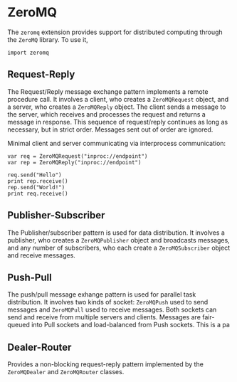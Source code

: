 [comment]: # (ZeroMQ help)
[version]: # (0.6)

# ZeroMQ
[tagzeromq]: # (zeromq)

The `zeromq` extension provides support for distributed computing through the `ZeroMQ` library. To use it,

    import zeromq 

[showsubtopics]: # (subtopics)

## Request-Reply
[tagzeromqrequest]: # (zeromqrequest)
[tagzeromqreply]: # (zeromqreply)
[tagrequest]: # (request)
[tagreply]: # (reply)

The Request/Reply message exchange pattern implements a remote procedure call. It involves a client, who creates a `ZeroMQRequest` object, and a server, who creates a `ZeroMQReply` object. The client sends a message to the server, which receives and processes the request and returns a message in response. This sequence of request/reply continues as long as necessary, but in strict order. Messages sent out of order are ignored. 

Minimal client and server communicating via interprocess communication:

    var req = ZeroMQRequest("inproc://endpoint") 
    var rep = ZeroMQReply("inproc://endpoint") 

    req.send("Hello") 
    print rep.receive() 
    rep.send("World!") 
    print req.receive() 

## Publisher-Subscriber
[tagpublisher]: # (publisher)
[tagsubscriber]: # (subscriber)

The Publisher/subscriber pattern is used for data distribution. It involves a publisher, who creates a `ZeroMQPublisher` object and broadcasts messages, and any number of subscribers, who each create a `ZeroMQSubscriber` object and receive messages.

## Push-Pull
[tagpush]: # (push)
[tagpull]: # (pull)

The push/pull message exhange pattern is used for parallel task distribution. It involves two kinds of socket: `ZeroMQPush` used to send messages and `ZeroMQPull` used to receive messages. Both sockets can send and receive from multiple servers and clients. Messages are fair-queued into Pull sockets and load-balanced from Push sockets. This is a pa

## Dealer-Router

Provides a non-blocking request-reply pattern implemented by the `ZeroMQDealer` and `ZeroMQRouter` classes. 
